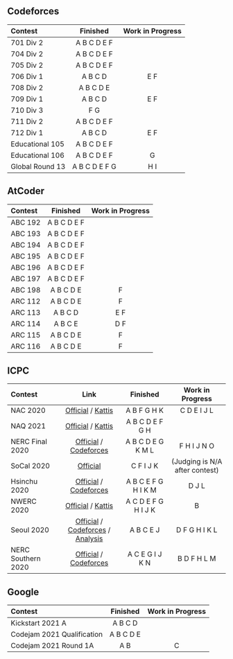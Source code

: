 ## Codeforces

| Contest | Finished | Work in Progress |
| :- | :-: | :-: |
| 701 Div 2 | A B C D E F | |
| 704 Div 2 | A B C D E F | |
| 705 Div 2 | A B C D E F | |
| 706 Div 1 | A B C D | E F |
| 708 Div 2 | A B C D E |
| 709 Div 1 | A B C D | E F |
| 710 Div 3 | F G | |
| 711 Div 2 | A B C D E F | |
| 712 Div 1 | A B C D | E F |
| Educational 105 | A B C D E F | |
| Educational 106 | A B C D E F | G |
| Global Round 13 | A B C D E F G | H I |

## AtCoder

| Contest | Finished | Work in Progress |
| :- | :-: | :-: |
| ABC 192 | A B C D E F | |
| ABC 193 | A B C D E F | |
| ABC 194 | A B C D E F | |
| ABC 195 | A B C D E F | |
| ABC 196 | A B C D E F | |
| ABC 197 | A B C D E F | |
| ABC 198 | A B C D E | F |
| ARC 112 | A B C D E | F |
| ARC 113 | A B C D | E F |
| ARC 114 | A B C E | D F |
| ARC 115 | A B C D E | F |
| ARC 116 | A B C D E | F |

## ICPC

| Contest | Link | Finished | Work in Progress |
| :- | :-: | :-: | :-: |
| NAC 2020 | [Official](https://nac.icpc.global/history/2020/scoreboard/) / [Kattis](https://open.kattis.com/contests/nac20open) | A B F G H K | C D E I J L |
| NAQ 2021 | [Official](https://www.icpc.org/icpc-north-america-qualifier) / [Kattis](https://open.kattis.com/contests/naq20open)  | A B C D E F G H | |
| NERC Final 2020 | [Official](https://nerc.itmo.ru/information/index.html) / [Codeforces](https://codeforces.com/gym/102896) | A B C D E G K M L | F H I J N O |
| SoCal 2020 | [Official](http://socalcontest.org/current/index.shtml) | C F I J K | (Judging is N/A after contest) |
| Hsinchu 2020 | [Official](https://icpc2020.ntub.edu.tw/) / [Codeforces](https://codeforces.com/gym/102835) | A B C E F G H I K M | D J L |
| NWERC 2020 | [Official](https://www.nwerc.eu/) / [Kattis](https://open.kattis.com/problem-sources/Northwestern%20Europe%20Regional%20Contest%20%28NWERC%29%202020) | A C D E F G H I J K | B |
| Seoul 2020 | [Official](http://icpckorea.org/) / [Codeforces](https://codeforces.com/gym/102920) / [Analysis](https://koosaga.com/263) | A B C E J | D F G H I K L |
| NERC Southern 2020 | [Official](https://neerc.ifmo.ru/subregions/southern.html) / [Codeforces](https://codeforces.com/contest/1468) | A C E G I J K N | B D F H L M |

## Google

| Contest | Finished | Work in Progress |
| :- | :-: | :-: |
| Kickstart 2021 A | A B C D | |
| Codejam 2021 Qualification | A B C D E | |
| Codejam 2021 Round 1A | A B | C |
